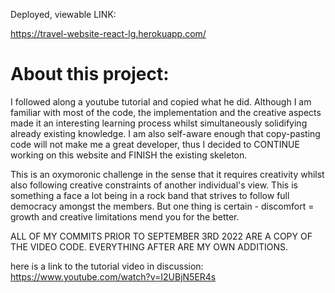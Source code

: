 Deployed, viewable LINK:

https://travel-website-react-lg.herokuapp.com/




# About this project:

I followed along a youtube tutorial and copied what he did. Although I am familiar with most of the code, the implementation and the creative aspects made it an interesting learning process whilst simultaneously solidifying already existing knowledge. I am also self-aware enough that copy-pasting code will not make me a great developer, thus I decided to CONTINUE working on this website and FINISH the existing skeleton. 

This is an oxymoronic challenge in the sense that it requires creativity whilst also following creative constraints of another individual's view. This is something a face a lot being in a rock band that strives to follow full democracy amongst the members. But one thing is certain - discomfort = growth and creative limitations mend you for the better.


ALL OF MY COMMITS PRIOR TO SEPTEMBER 3RD 2022 ARE A COPY OF THE VIDEO CODE. EVERYTHING AFTER ARE MY OWN ADDITIONS.

here is a link to the tutorial video in discussion:
https://www.youtube.com/watch?v=I2UBjN5ER4s
